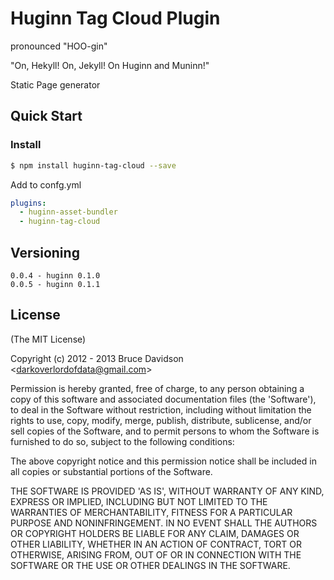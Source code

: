 # Huginn Tag Cloud Plugin

pronounced "HOO-gin"

"On, Hekyll! On, Jekyll! On Huginn and Muninn!"

Static Page generator

## Quick Start

### Install

```bash
$ npm install huginn-tag-cloud --save
```

Add to confg.yml


```yml
plugins:
  - huginn-asset-bundler
  - huginn-tag-cloud
```

## Versioning

    0.0.4 - huginn 0.1.0
    0.0.5 - huginn 0.1.1


## License

(The MIT License)

Copyright (c) 2012 - 2013 Bruce Davidson &lt;darkoverlordofdata@gmail.com&gt;

Permission is hereby granted, free of charge, to any person obtaining
a copy of this software and associated documentation files (the
'Software'), to deal in the Software without restriction, including
without limitation the rights to use, copy, modify, merge, publish,
distribute, sublicense, and/or sell copies of the Software, and to
permit persons to whom the Software is furnished to do so, subject to
the following conditions:

The above copyright notice and this permission notice shall be
included in all copies or substantial portions of the Software.

THE SOFTWARE IS PROVIDED 'AS IS', WITHOUT WARRANTY OF ANY KIND,
EXPRESS OR IMPLIED, INCLUDING BUT NOT LIMITED TO THE WARRANTIES OF
MERCHANTABILITY, FITNESS FOR A PARTICULAR PURPOSE AND NONINFRINGEMENT.
IN NO EVENT SHALL THE AUTHORS OR COPYRIGHT HOLDERS BE LIABLE FOR ANY
CLAIM, DAMAGES OR OTHER LIABILITY, WHETHER IN AN ACTION OF CONTRACT,
TORT OR OTHERWISE, ARISING FROM, OUT OF OR IN CONNECTION WITH THE
SOFTWARE OR THE USE OR OTHER DEALINGS IN THE SOFTWARE.
